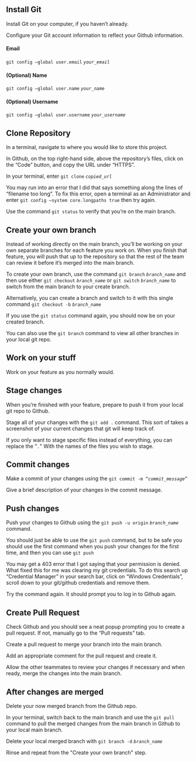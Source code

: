 ## Install Git

Install Git on your computer, if you haven’t already.

Configure your Git account information to reflect your Github information.

#### Email

`git config –global user.email` _`your_email`_

#### (Optional) Name

`git config –global user.name` _`your_name`_

#### (Optional) Username

`git config –global user.username` _`your_username`_

## Clone Repository

In a terminal, navigate to where you would like to store this project.

In Github, on the top right-hand side, above the repository’s files, click on the “Code” button, and copy the URL under “HTTPS”.

In your terminal, enter `git clone` _`copied_url`_

You may run into an error that I did that says something along the lines of “filename too long”. To fix this error, open a terminal as an Administrator and enter `git config –system core.longpaths true` then try again.

Use the command `git status` to verify that you’re on the main branch.

## Create your own branch

Instead of working directly on the main branch, you’ll be working on your own separate branches for each feature you work on. When you finish that feature, you will push that up to the repository so that the rest of the team can review it before it’s merged into the main branch.

To create your own branch, use the command `git branch` _`branch_name`_ and then use either `git checkout` _`branch_name`_ or `git switch` _`branch_name`_ to switch from the main branch to your create branch.

Alternatively, you can create a branch and switch to it with this single command `git checkout -b` _`branch_name`_

If you use the `git status` command again, you should now be on your created branch.

You can also use the `git branch` command to view all other branches in your local git repo.

## Work on your stuff

Work on your feature as you normally would.

## Stage changes

When you’re finished with your feature, prepare to push it from your local git repo to Github.

Stage all of your changes with the `git add .` command. This sort of takes a screenshot of your current changes that git will keep track of.

If you only want to stage specific files instead of everything, you can replace the "`.`" With the names of the files you wish to stage.

## Commit changes

Make a commit of your changes using the `git commit -m “`_`commit_message`_`”`

Give a brief description of your changes in the commit message.

## Push changes

Push your changes to Github using the `git push -u origin` _`branch_name`_ command.

You should just be able to use the `git push` command, but to be safe you should use the first command when you push your changes for the first time, and then you can use `git push`

You may get a 403 error that I got saying that your permission is denied. What fixed this for me was clearing my git credentials. To do this search up “Credential Manager” in your search bar, click on “Windows Credentials”, scroll down to your git/github credentials and remove them.

Try the command again. It should prompt you to log in to Github again.

## Create Pull Request

Check Github and you should see a neat popup prompting you to create a pull request. If not, manually go to the “Pull requests” tab.

Create a pull request to merge your branch into the main branch.

Add an appropriate comment for the pull request and create it.

Allow the other teammates to review your changes if necessary and when ready, merge the changes into the main branch.

## After changes are merged

Delete your now merged branch from the Github repo.

In your terminal, switch back to the main branch and use the `git pull` command to pull the merged changes from the main branch in Github to your local main branch.

Delete your local merged branch with `git branch -d` _`branch_name`_

Rinse and repeat from the "Create your own branch" step.
